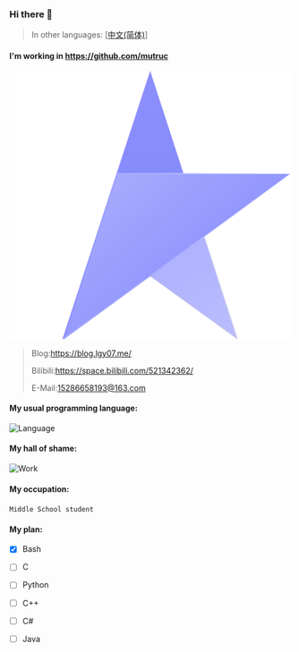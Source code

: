 ### Hi there 👋

>In other languages: [[中文(简体)](https://github.com/LGY07/LGY07/blob/main/README_zh_CN.md)]

#### **I'm working in https://github.com/mutruc**

![Mutruc](https://raw.githubusercontent.com/LGY07/LGY07/cf73d73cb988f00f2977a745e28ac1cb1de329ea/Mutruc.svg)

>Blog:https://blog.lgy07.me/
>
>Bilibili:https://space.bilibili.com/521342362/
>
>E-Mail:15286658193@163.com
>

#### My usual programming language:
![Language](https://github-readme-stats.vercel.app/api/top-langs/?username=lgy07&exclude_repo=lgy07.github.io,Crafting-DXY)

#### My hall of shame:
![Work](https://github-readme-stats.vercel.app/api?username=lgy07&show_icons=true)

#### My occupation:
`Middle School student`

#### My plan:

- [x] Bash
- [ ] C
- [ ] Python
- [ ] C++
- [ ] C#
- [ ] Java

